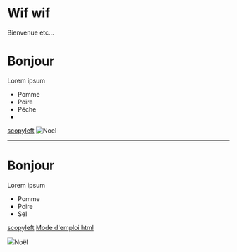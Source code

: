 # Wif wif

Bienvenue etc...

# Bonjour

Lorem ipsum
- Pomme
- Poire
- Pêche
- 

[scopyleft](scopyleft.fr)
![Noel](https://img1.bonnesimages.com/bi/noel/noel_055.jpg)

---

<h1>Bonjour</h1>
<p>Lorem ipsum</p>
<ul>
    <li>Pomme</li>
    <li>Poire</li>
    <li>Sel</li>
</ul>
<a href="scopyleft.fr">scopyleft</a>
<a href="https://developer.mozilla.org/fr/docs/Web/HTML">Mode d'emploi html</a>

<img src="https://img1.bonnesimages.com/bi/noel/noel_055.jpg">Noël</img>

